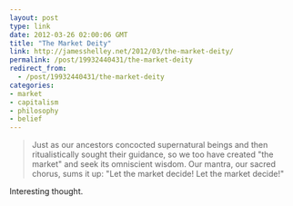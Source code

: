 ```yaml
---
layout: post
type: link
date: 2012-03-26 02:00:06 GMT
title: "The Market Deity"
link: http://jamesshelley.net/2012/03/the-market-deity/
permalink: /post/19932440431/the-market-deity
redirect_from: 
  - /post/19932440431/the-market-deity
categories:
- market
- capitalism
- philosophy
- belief
---
```

<blockquote>Just as our ancestors concocted supernatural beings and then ritualistically sought their guidance, so we too have created "the market" and seek its omniscient wisdom. Our mantra, our sacred chorus, sums it up: "Let the market decide! Let the market decide!"</blockquote>

<p>Interesting thought.</p>
